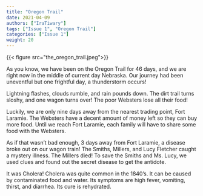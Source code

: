 ```yaml
---
title: "Oregon Trail"
date: 2021-04-09
authors: ["IraTiwary"]
tags: ["Issue 1", "Oregon Trail"]
categories: ["Issue 1"]
weight: 20
---
```

{{< figure src="the_oregon_trail.jpeg">}}

As you know, we have been on the Oregon Trail for 46 days, and we are right now in the middle of current day Nebraska.  Our journey had been uneventful but one frightful day, a thunderstorm occurs!

Lightning flashes, clouds rumble, and rain pounds down. The dirt trail turns sloshy, and one wagon turns over! The poor Websters lose all their food!

Luckily, we are only nine days away from the nearest trading point, Fort Laramie. The Websters have a decent amount of money left so they can buy more food. Until we reach Fort Laramie, each family will have to share some food with the Websters.

As if that wasn’t bad enough, 3 days away from Fort Laramie, a disease broke out on our wagon train! The Smiths, Millers, and Lucy Fletcher caught a mystery illness. The Millers died! To save the Smiths and Ms. Lucy, we used clues and found out the secret disease to get the antidote.

It was Cholera! Cholera was quite common in the 1840’s. It can be caused by contaminated food and water. Its symptoms are high fever, vomiting, thirst, and diarrhea. Its cure is rehydrated.
